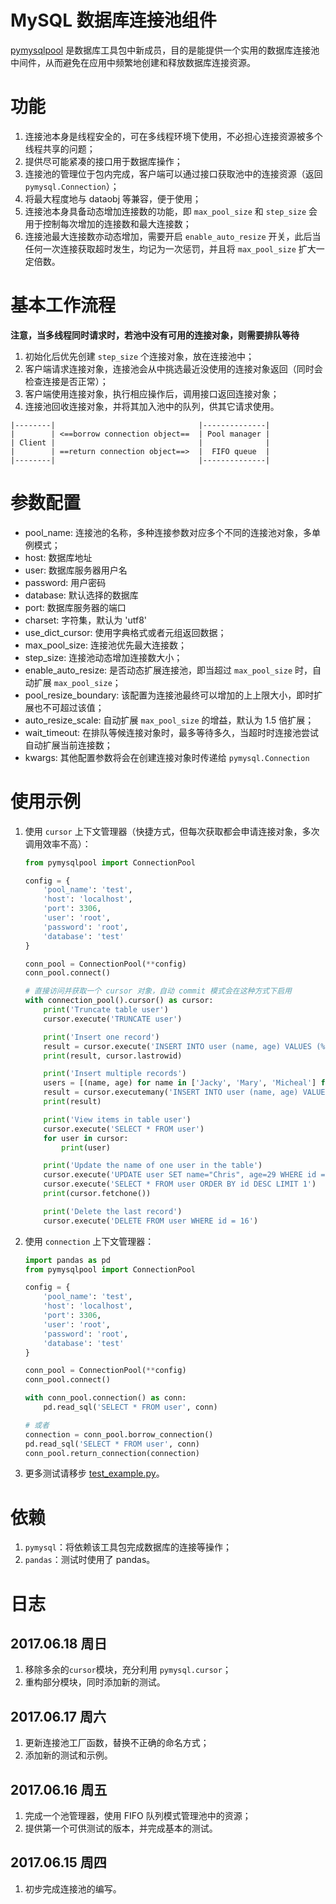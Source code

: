 # MySQL 数据库连接池组件

[pymysqlpool]() 是数据库工具包中新成员，目的是能提供一个实用的数据库连接池中间件，从而避免在应用中频繁地创建和释放数据库连接资源。

# 功能

1. 连接池本身是线程安全的，可在多线程环境下使用，不必担心连接资源被多个线程共享的问题；
2. 提供尽可能紧凑的接口用于数据库操作；
3. 连接池的管理位于包内完成，客户端可以通过接口获取池中的连接资源（返回 `pymysql.Connection`）；
4. 将最大程度地与 dataobj 等兼容，便于使用；
5. 连接池本身具备动态增加连接数的功能，即 `max_pool_size` 和 `step_size` 会用于控制每次增加的连接数和最大连接数；
6. 连接池最大连接数亦动态增加，需要开启 `enable_auto_resize` 开关，此后当任何一次连接获取超时发生，均记为一次惩罚，并且将 `max_pool_size` 扩大一定倍数。

# 基本工作流程

**注意，当多线程同时请求时，若池中没有可用的连接对象，则需要排队等待**

1. 初始化后优先创建 `step_size` 个连接对象，放在连接池中；
1. 客户端请求连接对象，连接池会从中挑选最近没使用的连接对象返回（同时会检查连接是否正常）；
1. 客户端使用连接对象，执行相应操作后，调用接口返回连接对象；
1. 连接池回收连接对象，并将其加入池中的队列，供其它请求使用。


```
|--------|                                |--------------|
|        | <==borrow connection object==  | Pool manager |
| Client |                                |              |
|        | ==return connection object==>  |  FIFO queue  |
|--------|                                |--------------|
```

# 参数配置

- pool_name: 连接池的名称，多种连接参数对应多个不同的连接池对象，多单例模式；
- host: 数据库地址
- user: 数据库服务器用户名
- password: 用户密码
- database: 默认选择的数据库
- port: 数据库服务器的端口
- charset: 字符集，默认为 'utf8'
- use_dict_cursor: 使用字典格式或者元组返回数据；
- max_pool_size: 连接池优先最大连接数；
- step_size: 连接池动态增加连接数大小；
- enable_auto_resize: 是否动态扩展连接池，即当超过 `max_pool_size` 时，自动扩展 `max_pool_size`；
- pool_resize_boundary: 该配置为连接池最终可以增加的上上限大小，即时扩展也不可超过该值；
- auto_resize_scale: 自动扩展 `max_pool_size` 的增益，默认为 1.5 倍扩展；
- wait_timeout: 在排队等候连接对象时，最多等待多久，当超时时连接池尝试自动扩展当前连接数；
- kwargs: 其他配置参数将会在创建连接对象时传递给 `pymysql.Connection`

# 使用示例

1. 使用 `cursor` 上下文管理器（快捷方式，但每次获取都会申请连接对象，多次调用效率不高）：

    ```python
    from pymysqlpool import ConnectionPool
    
    config = {
        'pool_name': 'test',
        'host': 'localhost',
        'port': 3306,
        'user': 'root',
        'password': 'root',
        'database': 'test'
    }
    
    conn_pool = ConnectionPool(**config)
    conn_pool.connect()

    # 直接访问并获取一个 cursor 对象，自动 commit 模式会在这种方式下启用
    with connection_pool().cursor() as cursor:
        print('Truncate table user')
        cursor.execute('TRUNCATE user')

        print('Insert one record')
        result = cursor.execute('INSERT INTO user (name, age) VALUES (%s, %s)', ('Jerry', 20))
        print(result, cursor.lastrowid)

        print('Insert multiple records')
        users = [(name, age) for name in ['Jacky', 'Mary', 'Micheal'] for age in range(10, 15)]
        result = cursor.executemany('INSERT INTO user (name, age) VALUES (%s, %s)', users)
        print(result)

        print('View items in table user')
        cursor.execute('SELECT * FROM user')
        for user in cursor:
            print(user)

        print('Update the name of one user in the table')
        cursor.execute('UPDATE user SET name="Chris", age=29 WHERE id = 16')
        cursor.execute('SELECT * FROM user ORDER BY id DESC LIMIT 1')
        print(cursor.fetchone())

        print('Delete the last record')
        cursor.execute('DELETE FROM user WHERE id = 16')
    ```

1. 使用 `connection` 上下文管理器：


    ```python
    import pandas as pd
    from pymysqlpool import ConnectionPool

    config = {
        'pool_name': 'test',
        'host': 'localhost',
        'port': 3306,
        'user': 'root',
        'password': 'root',
        'database': 'test'
    }

    conn_pool = ConnectionPool(**config)
    conn_pool.connect()

    with conn_pool.connection() as conn:
        pd.read_sql('SELECT * FROM user', conn)

    # 或者
    connection = conn_pool.borrow_connection()
    pd.read_sql('SELECT * FROM user', conn)
    conn_pool.return_connection(connection)
    ```

1. 更多测试请移步 [test_example.py]()。

# 依赖
1. `pymysql`：将依赖该工具包完成数据库的连接等操作；
1. `pandas`：测试时使用了 pandas。

# 日志

## 2017.06.18 周日
1. 移除多余的`cursor`模块，充分利用 `pymysql.cursor`；
1. 重构部分模块，同时添加新的测试。

## 2017.06.17 周六
1. 更新连接池工厂函数，替换不正确的命名方式；
1. 添加新的测试和示例。

## 2017.06.16 周五
1. 完成一个池管理器，使用 FIFO 队列模式管理池中的资源；
1. 提供第一个可供测试的版本，并完成基本的测试。

## 2017.06.15 周四
1. 初步完成连接池的编写。